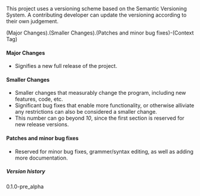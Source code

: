 This project uses a versioning scheme based on the Semantic Versioning System. A contributing developer can update the versioning according to their own judgement.

(Major Changes).(Smaller Changes).(Patches and minor bug fixes)-(Context Tag)

#### Major Changes
 - Signifies a new full release of the project.

#### Smaller Changes
 - Smaller changes that measurably change the program, including new features, code, etc.
 - Significant bug fixes that enable more functionality, or otherwise alliviate any restrictions can also be considered a smaller change.
 - This number can go beyond *10*, since the first section is reserved for new release versions.

 #### Patches and minor bug fixes
  - Reserved for minor bug fixes, grammer/syntax editing, as well as adding more documentation.

##### Version history
0.1.0-pre_alpha
